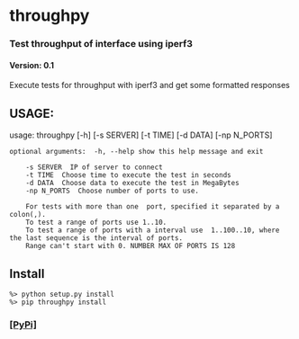 # throughpy
### Test throughput of interface using iperf3
#### Version: 0.1

Execute tests for throughput with iperf3 and get some formatted responses

## USAGE:
usage: throughpy [-h] [-s SERVER] [-t TIME] [-d DATA] [-np N_PORTS]

```
optional arguments:  -h, --help show this help message and exit

	-s SERVER  IP of server to connect
	-t TIME  Choose time to execute the test in seconds
	-d DATA  Choose data to execute the test in MegaBytes
	-np N_PORTS  Choose number of ports to use.

	For tests with more than one  port, specified it separated by a colon(,).
	To test a range of ports use 1..10.
	To test a range of ports with a interval use  1..100..10, where the last sequence is the interval of ports.
	Range can't start with 0. NUMBER MAX OF PORTS IS 128
```

## Install
```
%> python setup.py install
%> pip throughpy install
```
### [\[PyPi\]](https://pypi.python.org/pypi/throughpy "throughpy on PyPi")
